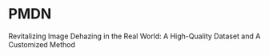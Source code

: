 # PMDN
Revitalizing Image Dehazing in the Real World: A High-Quality Dataset and A Customized Method
